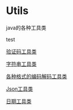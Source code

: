 # Utils
java的各种工具类

test

[验证码工具类](https://github.com/canvnac/Utils/blob/master/src/main/java/cn/canlnac/utils/ValidateCodeUtil.java)

[字符串工具类](https://github.com/canvnac/Utils/blob/master/src/main/java/cn/canlnac/utils/StringUtil.java)

[各种格式的编码解码工具类](https://github.com/canvnac/Utils/blob/master/src/main/java/cn/canlnac/utils/Encodes.java)

[Json工具类](https://github.com/canvnac/Utils/blob/master/src/main/java/cn/canlnac/utils/JsonUtil.java)

[日期工具类](https://github.com/canvnac/Utils/blob/master/src/main/java/cn/canlnac/utils/DateUtil.java)
